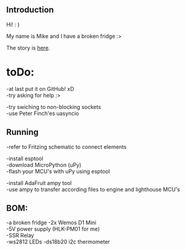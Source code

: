 ## Introduction

Hi! : )  

My name is Mike and I have a broken fridge :>  

The story is [here](https://wiki.hackerspace.pl/projects:lepi-lodowka).


# toDo:
-at last put it on GitHub! xD  
-try asking for help :>
  
-try swiching to non-blocking sockets  
-use Peter Finch'es uasyncio  
  

## Running
-refer to Fritzing schematic to connect elements  

-install esptool  
-download MicroPython (uPy)  
-flash your MCU's with uPy using esptool  

-install AdaFruit ampy tool  
-use ampy to transfer according files to engine and lighthouse MCU's  


## BOM:
-a broken fridge
-2x Wemos D1 Mini  
-5V power supply (HLK-PM01 for me)  
-SSR Relay  
-ws2812 LEDs
-ds18b20 i2c thermometer  
